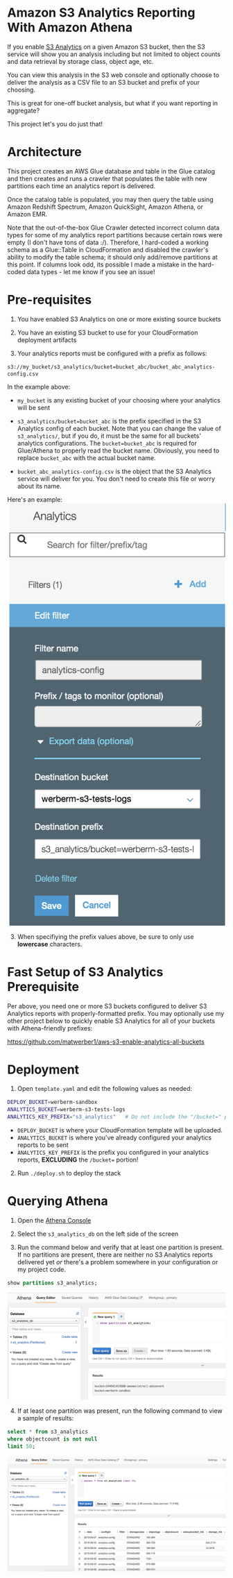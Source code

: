 # Amazon S3 Analytics Reporting With Amazon Athena

If you enable [S3 Analytics](https://docs.aws.amazon.com/AmazonS3/latest/dev/analytics-storage-class.html) on a given Amazon S3 bucket, then the S3 service will show you an analysis including but not limited to object counts and data retrieval by storage class, object age, etc. 

You can view this analysis in the S3 web console and optionally choose to deliver the analysis as a CSV file to an S3 bucket and prefix of your choosing. 

This is great for one-off bucket analysis, but what if you want reporting in aggregate?

This project let's you do just that!

# Architecture

This project creates an AWS Glue database and table in the Glue catalog and then creates and runs a crawler that populates the table with new partitions each time an analytics report is delivered. 

Once the catalog table is populated, you may then query the table using Amazon Redshift Spectrum, Amazon QuickSight, Amazon Athena, or Amazon EMR.

Note that the out-of-the-box Glue Crawler detected incorrect column data types for some of my analytics report partitions because certain rows were empty (I don't have tons of data :/). Therefore, I hard-coded a working schema as a Glue::Table in CloudFormation and disabled the crawler's ability to modify the table schema; it should only add/remove partitions at this point. If columns look odd, its possible I made a mistake in the hard-coded data types - let me know if you see an issue!

# Pre-requisites

1. You have enabled S3 Analytics on one or more existing source buckets

2. You have an existing S3 bucket to use for your CloudFormation deployment artifacts

2. Your analytics reports must be configured with a prefix as follows: 

  ```
  s3://my_bucket/s3_analytics/bucket=bucket_abc/bucket_abc_analytics-config.csv
  ```

  In the example above:

  * `my_bucket` is any existing bucket of your choosing where your analytics will be sent

  * `s3_analytics/bucket=bucket_abc` is the prefix specified in the S3 Analytics config of each bucket. Note that you can change the value of `s3_analytics/`, but if you do, it must be the same for all buckets' analytics configurations. The `bucket=bucket_abc` is required for Glue/Athena to properly read the bucket name. Obviously, you need to replace `bucket_abc` with the actual bucket name. 

  * `bucket_abc_analytics-config.csv` is the object that the S3 Analytics service will deliver for you. You don't need to create this file or worry about its name. 

  Here's an example: 
  ![alt](./images/analytics_config.png)

  3. When specifiying the prefix values above, be sure to only use **lowercase** characters.

# Fast Setup of S3 Analytics Prerequisite

Per above, you need one or more S3 buckets configured to deliver S3 Analytics reports with properly-formatted prefix. You may optionally use my other project below to quickly enable S3 Analytics for all of your buckets with Athena-friendly prefixes:

https://github.com/matwerber1/aws-s3-enable-analytics-all-buckets

# Deployment

1. Open `template.yaml` and edit the following values as needed:

  ```sh
  DEPLOY_BUCKET=werberm-sandbox
  ANALYTICS_BUCKET=werberm-s3-tests-logs   
  ANALYTICS_KEY_PREFIX="s3_analytics"   # Do not include the "/bucket=" portion
  ```

  * `DEPLOY_BUCKET` is where your CloudFormation template will be uploaded. 
  * `ANALYTICS_BUCKET` is where you've already configured your analytics reports to be sent
  * `ANALYTICS_KEY_PREFIX` is the prefix you configured in your analytics reports, **EXCLUDING** the `/bucket=` portion!

2. Run `./deploy.sh` to deploy the stack

# Querying Athena

1. Open the [Athena Console](https://console.aws.amazon.com/athena/home)

2. Select the `s3_analytics_db` on the left side of the screen

3. Run the command below and verify that at least one partition is present. If no partitions are present, there are neither no S3 Analytics reports delivered yet *or* there's a problem somewhere in your configuration or my project code. 

  ```SQL
  show partitions s3_analytics;
  ``` 
  ![alt](./images/show_partitions.png)

4. If at least one partition was present, run the following command to view a sample of results: 

  ```SQL
  select * from s3_analytics 
  where objectcount is not null 
  limit 50;
  ```

  ![alt](./images/results.png)